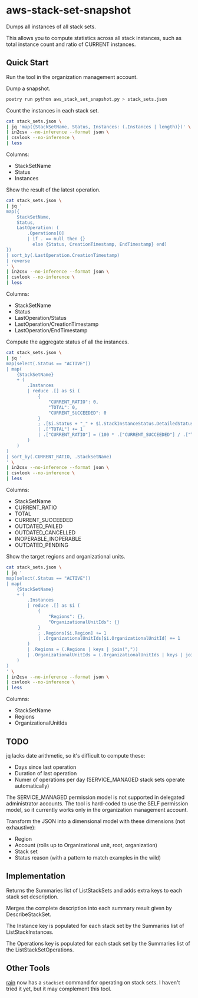 # aws-stack-set-snapshot

Dumps all instances of all stack sets.

This allows you to compute statistics across all stack instances, such as total instance count and ratio of CURRENT instances.

## Quick Start

Run the tool in the organization management account.

Dump a snapshot.

```bash
poetry run python aws_stack_set_snapshot.py > stack_sets.json
```

Count the instances in each stack set.

```bash
cat stack_sets.json \
| jq 'map({StackSetName, Status, Instances: (.Instances | length)})' \
| in2csv --no-inference --format json \
| csvlook --no-inference \
| less
```

Columns:

* StackSetName
* Status
* Instances

Show the result of the latest operation.

```bash
cat stack_sets.json \
| jq '
map({
    StackSetName,
    Status,
    LastOperation: (
        .Operations[0]
        | if . == null then {}
          else {Status, CreationTimestamp, EndTimestamp} end)
})
| sort_by(.LastOperation.CreationTimestamp)
| reverse
' \
| in2csv --no-inference --format json \
| csvlook --no-inference \
| less
```

Columns:

* StackSetName
* Status
* LastOperation/Status
* LastOperation/CreationTimestamp
* LastOperation/EndTimestamp

Compute the aggregate status of all the instances.

```bash
cat stack_sets.json \
| jq '
map(select(.Status == "ACTIVE"))
| map(
    {StackSetName}
    + (
        .Instances
        | reduce .[] as $i (
            {
                "CURRENT_RATIO": 0,
                "TOTAL": 0,
                "CURRENT_SUCCEEDED": 0
            }
            ; .[$i.Status + "_" + $i.StackInstanceStatus.DetailedStatus] += 1
            | .["TOTAL"] += 1
            | .["CURRENT_RATIO"] = (100 * .["CURRENT_SUCCEEDED"] / .["TOTAL"] | floor)
        )
    )
)
| sort_by(.CURRENT_RATIO, .StackSetName)
' \
| in2csv --no-inference --format json \
| csvlook --no-inference \
| less
```

Columns:

* StackSetName
* CURRENT_RATIO
* TOTAL
* CURRENT_SUCCEEDED
* OUTDATED_FAILED
* OUTDATED_CANCELLED
* INOPERABLE_INOPERABLE
* OUTDATED_PENDING

Show the target regions and organizational units.

```bash
cat stack_sets.json \
| jq '
map(select(.Status == "ACTIVE"))
| map(
    {StackSetName}
    + (
        .Instances
        | reduce .[] as $i (
            {
                "Regions": {},
                "OrganizationalUnitIds": {}
            }
            ; .Regions[$i.Region] += 1
            | .OrganizationalUnitIds[$i.OrganizationalUnitId] += 1
        )
        | .Regions = (.Regions | keys | join(","))
        | .OrganizationalUnitIds = (.OrganizationalUnitIds | keys | join(","))
    )
)
' \
| in2csv --no-inference --format json \
| csvlook --no-inference \
| less
```

Columns:

* StackSetName
* Regions
* OrganizationalUnitIds

## TODO

jq lacks date arithmetic, so it's difficult to compute these:

* Days since last operation
* Duration of last operation
* Numer of operations per day (SERVICE_MANAGED stack sets operate automatically)

The SERVICE_MANAGED permission model is not supported in delegated administrator accounts. The tool is hard-coded to use the SELF permission model, so it currently works only in the organization management account.

Transform the JSON into a dimensional model with these dimensions (not exhaustive):

* Region
* Account (rolls up to Organizational unit, root, organization)
* Stack set 
* Status reason (with a pattern to match examples in the wild)

## Implementation

Returns the Summaries list of ListStackSets and adds extra keys to each stack set description.

Merges the complete description into each summary result given by DescribeStackSet.

The Instance key is populated for each stack set by the Summaries list of ListStackInstances.

The Operations key is populated for each stack set by the Summaries list of the ListStackSetOperations.

## Other Tools

[rain](https://github.com/aws-cloudformation/rain) now has a `stackset` command for operating on stack sets. I haven't tried it yet, but it may complement this tool.
